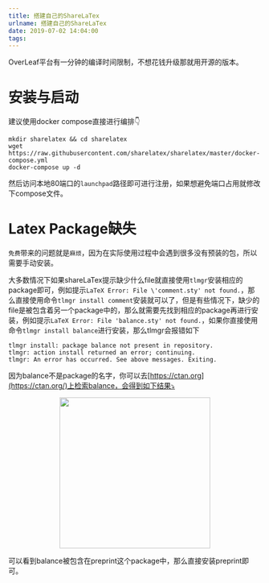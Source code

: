 ```yaml
---
title: 搭建自己的ShareLaTex
urlname: 搭建自己的ShareLaTex
date: 2019-07-02 14:04:00
tags:
---
```


OverLeaf平台有一分钟的编译时间限制，不想花钱升级那就用开源的版本。

<!-- more -->

# 安装与启动
建议使用docker compose直接进行编排👇

```
mkdir sharelatex && cd sharelatex
wget https://raw.githubusercontent.com/sharelatex/sharelatex/master/docker-compose.yml
docker-compose up -d
```

然后访问本地80端口的`launchpad`路径即可进行注册，如果想避免端口占用就修改下compose文件。

# Latex Package缺失
`免费`带来的问题就是`麻烦`，因为在实际使用过程中会遇到很多没有预装的包，所以需要手动安装。

大多数情况下如果shareLaTex提示缺少什么file就直接使用`tlmgr`安装相应的package即可，例如提示`LaTeX Error: File \'comment.sty' not found.`，那么直接使用命令`tlmgr install comment`安装就可以了，但是有些情况下，缺少的file是被包含着另一个package中的，那么就需要先找到相应的package再进行安装，例如提示`LaTeX Error: File 'balance.sty' not found.`，如果你直接使用命令`tlmgr install balance`进行安装，那么tlmgr会报错如下

```
tlmgr install: package balance not present in repository.
tlmgr: action install returned an error; continuing.
tlmgr: An error has occurred. See above messages. Exiting.
```

因为balance不是package的名字，你可以去[https://ctan.org](https://ctan.org/)上检索balance，会得到如下结果⤵️

<img style="display:block; margin-left:auto; margin-right:auto; width:300px;" src="https://cdn.safeandsound.cn/ML_Study_Notes/image/20190702141635.png?imageslim"/>

可以看到balance被包含在preprint这个package中，那么直接安装preprint即可。